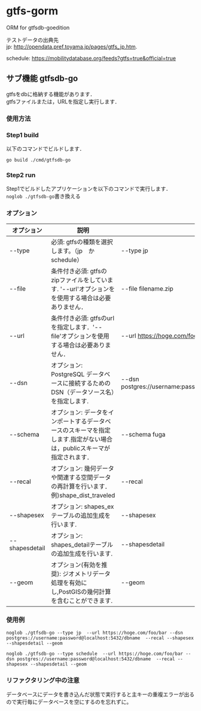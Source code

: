 # gtfs-gorm
ORM for gtfsdb-goedition

テストデータの出典先  
jp: http://opendata.pref.toyama.jp/pages/gtfs_jp.htm. 
  
schedule: https://mobilitydatabase.org/feeds?gtfs=true&official=true

## サブ機能 gtfsdb-go
gtfsをdbに格納する機能があります．  
gtfsファイルまたは，URLを指定し実行します．

### 使用方法
### Step1 build
以下のコマンドでビルドします．

`go build ./cmd/gtfsdb-go`

### Step2 run
Step1でビルドしたアプリケーションを以下のコマンドで実行します．  
`noglob ./gtfsdb-go`書き換える
### オプション
| オプション          | 説明                                                              | 例                                                        | 
|----------------|-----------------------------------------------------------------|----------------------------------------------------------| 
| --type         | 必須: gtfsの種類を選択します。（jp　か　schedule）                               | --type jp                                                | 
| --file         | 条件付き必須: gtfsのzipファイルをしています.  '--url'オプションをを使用する場合は必要ありません．      | --file filename.zip                                      | 
| --url          | 条件付き必須: gtfsのurlを指定します．'--file'オプションを使用する場合は必要ありません．            | --url https://hoge.com/foo/bar                           | 
| --dsn          | オプション: PostgreSQL データベースに接続するための DSN（データソース名）を指定します.            | --dsn postgres://username:password@localhost:5432/dbname | 
| --schema       | オプション: データをインポートするデータベースのスキーマを指定します.指定がない場合は，publicスキーマが指定されます． | --schema fuga                                            | 
| --recal        | オプション: 幾何データや関連する空間データの再計算を行います．例)shape_dist_traveled           | --recal                                                  | 
| --shapesex     | オプション: shapes_exテーブルの追加生成を行います.                                 | --shapesex                                               | 
| --shapesdetail | オプション: shapes_detailテーブルの追加生成を行います.                             | --shapesdetail                                           | 
| --geom         | オプション(有効を推奨): ジオメトリデータ処理を有効にし,PostGISの幾何計算を含むことができます.           | --geom                                                   | 

### 使用例
`noglob ./gtfsdb-go --type jp  --url https://hoge.com/foo/bar --dsn postgres://username:password@localhost:5432/dbname  --recal --shapesex --shapesdetail --geom`

`noglob ./gtfsdb-go --type schedule  --url https://hoge.com/foo/bar --dsn postgres://username:password@localhost:5432/dbname  --recal --shapesex --shapesdetail --geom` 

### リファクタリング中の注意
データベースにデータを書き込んだ状態で実行すると主キーの重複エラーが出るので実行毎にデータベースを空にするのを忘れずに。
